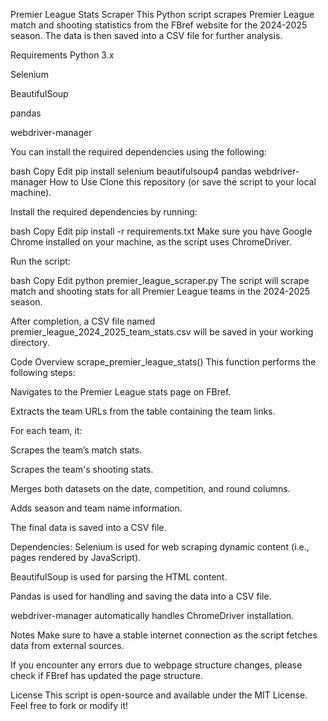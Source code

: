 Premier League Stats Scraper
This Python script scrapes Premier League match and shooting statistics from the FBref website for the 2024-2025 season. The data is then saved into a CSV file for further analysis.

Requirements
Python 3.x

Selenium

BeautifulSoup

pandas

webdriver-manager

You can install the required dependencies using the following:

bash
Copy
Edit
pip install selenium beautifulsoup4 pandas webdriver-manager
How to Use
Clone this repository (or save the script to your local machine).

Install the required dependencies by running:

bash
Copy
Edit
pip install -r requirements.txt
Make sure you have Google Chrome installed on your machine, as the script uses ChromeDriver.

Run the script:

bash
Copy
Edit
python premier_league_scraper.py
The script will scrape match and shooting stats for all Premier League teams in the 2024-2025 season.

After completion, a CSV file named premier_league_2024_2025_team_stats.csv will be saved in your working directory.

Code Overview
scrape_premier_league_stats()
This function performs the following steps:

Navigates to the Premier League stats page on FBref.

Extracts the team URLs from the table containing the team links.

For each team, it:

Scrapes the team’s match stats.

Scrapes the team's shooting stats.

Merges both datasets on the date, competition, and round columns.

Adds season and team name information.

The final data is saved into a CSV file.

Dependencies:
Selenium is used for web scraping dynamic content (i.e., pages rendered by JavaScript).

BeautifulSoup is used for parsing the HTML content.

Pandas is used for handling and saving the data into a CSV file.

webdriver-manager automatically handles ChromeDriver installation.

Notes
Make sure to have a stable internet connection as the script fetches data from external sources.

If you encounter any errors due to webpage structure changes, please check if FBref has updated the page structure.

License
This script is open-source and available under the MIT License. Feel free to fork or modify it!